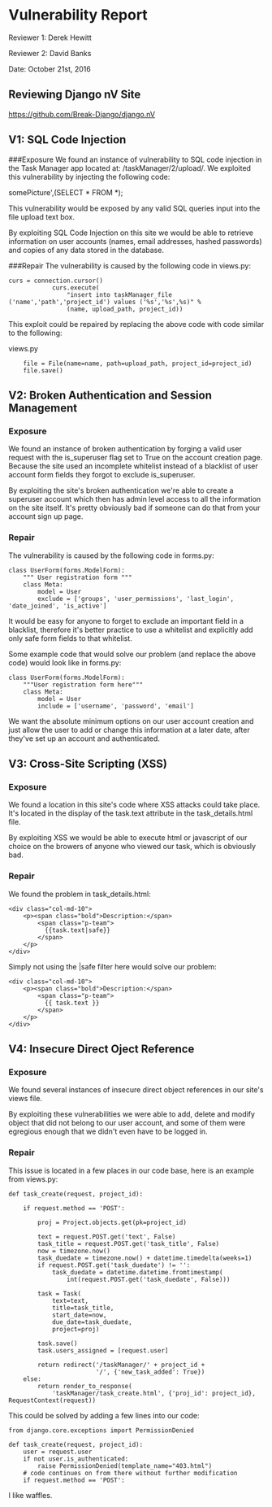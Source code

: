 # Vulnerability Report
Reviewer 1: Derek Hewitt

Reviewer 2: David Banks

Date: October 21st, 2016

## Reviewing Django nV Site

https://github.com/Break-Django/django.nV

## V1: SQL Code Injection
###Exposure
We found an instance of vulnerability to SQL code injection in the Task Manager app located at: /taskManager/2/upload/.
We exploited this vulnerability by injecting the following code:

somePicture',(SELECT * FROM *);

This vulnerability would be exposed by any valid SQL queries input into the file upload text box.

By exploiting SQL Code Injection on this site we would be able to retrieve information on user accounts (names, email addresses, hashed passwords) and copies of any data stored in the database.

###Repair
The vulnerability is caused by the following code in views.py:
```
curs = connection.cursor()
            curs.execute(
                "insert into taskManager_file ('name','path','project_id') values ('%s','%s',%s)" %
                (name, upload_path, project_id))
```

This exploit could be repaired by replacing the above code with code similar to the following:

views.py
```
    file = File(name=name, path=upload_path, project_id=project_id)
    file.save()
```

## V2: Broken Authentication and Session Management
### Exposure
We found an instance of broken authentication by forging a valid user request with the is_superuser flag set to True on the account creation page.  Because the site used an incomplete whitelist instead of a blacklist of user account form fields they forgot to exclude is_superuser.

By exploiting the site's broken authentication we're able to create a superuser account which then has admin level access to all the information on the site itself.  It's pretty obviously bad if someone can do that from your account sign up page.

### Repair
The vulnerability is caused by the following code in forms.py:
```
class UserForm(forms.ModelForm):
    """ User registration form """
    class Meta:
        model = User
        exclude = ['groups', 'user_permissions', 'last_login', 'date_joined', 'is_active']
```

It would be easy for anyone to forget to exclude an important field in a blacklist, therefore it's better practice to use a whitelist and explicitly add only safe form fields to that whitelist.

Some example code that would solve our problem (and replace the above code) would look like in forms.py:
```
class UserForm(forms.ModelForm):
    """User registration form here"""
    class Meta:
        model = User
        include = ['username', 'password', 'email']
```
We want the absolute minimum options on our user account creation and just allow the user to add or change this information at a later date, after they've set up an account and authenticated.

## V3: Cross-Site Scripting (XSS)
### Exposure
We found a location in this site's code where XSS attacks could take place.  It's located in the display of the task.text attribute in the task_details.html file.

By exploiting XSS we would be able to execute html or javascript of our choice on the browers of anyone who viewed our task, which is obviously bad.

### Repair
We found the problem in task_details.html:
```
<div class="col-md-10">
    <p><span class="bold">Description:</span>
        <span class="p-team">
          {{task.text|safe}}
        </span>
    </p>
</div>
```

Simply not using the |safe filter here would solve our problem:
```
<div class="col-md-10">
    <p><span class="bold">Description:</span>
        <span class="p-team">
          {{ task.text }}
        </span>
    </p>
</div>
```

## V4: Insecure Direct Oject Reference
### Exposure
We found several instances of insecure direct object references in our site's views file.

By exploiting these vulnerabilities we were able to add, delete and modify object that did not belong to our user account, and some of them were egregious enough that we didn't even have to be logged in.

### Repair
This issue is located in a few places in our code base, here is an example from views.py:
```
def task_create(request, project_id):

    if request.method == 'POST':

        proj = Project.objects.get(pk=project_id)

        text = request.POST.get('text', False)
        task_title = request.POST.get('task_title', False)
        now = timezone.now()
        task_duedate = timezone.now() + datetime.timedelta(weeks=1)
        if request.POST.get('task_duedate') != '':
            task_duedate = datetime.datetime.fromtimestamp(
                int(request.POST.get('task_duedate', False)))

        task = Task(
            text=text,
            title=task_title,
            start_date=now,
            due_date=task_duedate,
            project=proj)

        task.save()
        task.users_assigned = [request.user]

        return redirect('/taskManager/' + project_id +
                        '/', {'new_task_added': True})
    else:
        return render_to_response(
            'taskManager/task_create.html', {'proj_id': project_id}, RequestContext(request))
```

This could be solved by adding a few lines into our code:
```
from django.core.exceptions import PermissionDenied

def task_create(request, project_id):
    user = request.user
    if not user.is_authenticated:
        raise PermissionDenied(template_name="403.html")
    # code continues on from there without further modification
    if request.method == 'POST':
```

I like waffles.